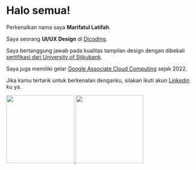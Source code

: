 # Halo semua! 

Perkenalkan nama saya **Marifatul Latifah**.

Saya seorang **UI/UX Design** di [Dicoding](https://www.dicoding.com/).

Saya bertanggung jawab pada kualitas tampilan design dengan dibekali [sertifikasi dari University of Stikubank](https://www.coursera.org/account/accomplishments/specialization/CLKJD8XBXJ3M).

Saya juga memiliki gelar [Google Associate Cloud Computing](https://www.credential.net/h5deoi5h) sejak 2022.

Jika kamu tertarik untuk berkenalan denganku, silakan ikuti akun [Linkedin](https://www.linkedin.com/in/siti-ma-rifatul-latifah-5a4b92201/) ku ya.

<p align="left">
<a href="https://github.com/marifatulatifah">
  <img height="180em" src="https://github-readme-stats-eight-theta.vercel.app/api?username=gilangadhan&show_icons=true&theme=algolia&include_all_commits=true&count_private=true"/>
  <img height="180em" src="https://github-readme-stats-eight-theta.vercel.app/api/top-langs/?username=gilangadhan&layout=compact&langs_count=8&theme=algolia"/>
</a>
</p>

